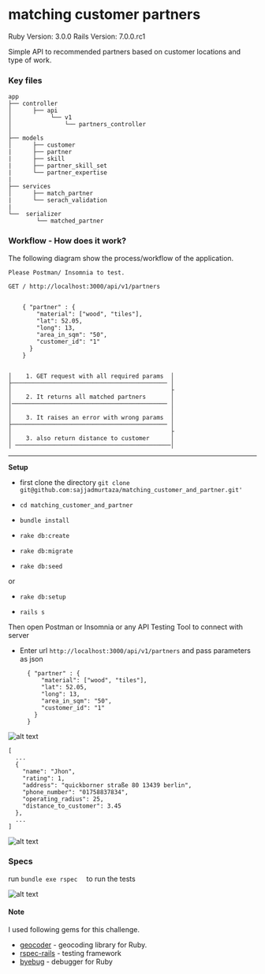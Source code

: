 # matching customer partners

Ruby Version: 3.0.0
Rails Version: 7.0.0.rc1

Simple API to recommended partners based on customer locations and type of work.

### Key files

    
    app
    ├── controller
    │      ├── api                             
    │           └── v1                        
    │               └── partners_controller  
    │
    ├── models                    
    │      ├── customer
    |      ├── partner
    |      ├── skill
    |      ├── partner_skill_set
    |      └── partner_expertise
    |
    ├── services
    │      ├── match_partner 
    |      └── serach_validation 
    |
    └──  serializer
            └── matched_partner
    

### Workflow - How does it work?

The following diagram show the process/workflow of the application.


    Please Postman/ Insomnia to test.

    GET / http://localhost:3000/api/v1/partners

    
        { "partner" : {
            "material": ["wood", "tiles"],
            "lat": 52.05,
            "long": 13,
            "area_in_sqm": "50",
            "customer_id": "1"
          }
        }
    
 
    │    1. GET request with all required params  │ 
    ├──────────────────────────────────────────── │     
    │                                             ├                        
    │    2. It returns all matched partners       │               
    │──────────────────────────────────────────── │
    │                                             │
    │    3. It raises an error with wrong params  │
    ├──────────────────────────────────────────── │ 
    │                                             ├       
    │    3. also return distance to customer      │ 
    │ ────────────────────────────────────────────│

***
**Setup**

* first clone the directory 
                      ```
                      git clone git@github.com:sajjadmurtaza/matching_customer_and_partner.git'
                      ```
 *  ```cd matching_customer_and_partner```

 *  ```bundle install ```
 *  ```rake db:create```
 *  ```rake db:migrate```
 *  ```rake db:seed```

 or

 *  ```rake db:setup```
 
 *  ```rails s ```
 
 Then open Postman or Insomnia or any API Testing Tool to connect with server
 
 * Enter url ```http://localhost:3000/api/v1/partners``` and pass parameters as json


    ```
      { "partner" : {
          "material": ["wood", "tiles"],
          "lat": 52.05,
          "long": 13,
          "area_in_sqm": "50",
          "customer_id": "1"
        }
      }
    ```

![alt text](https://raw.githubusercontent.com/sajjadmurtaza/SchedulyBridge/master/app/assets/images/img/mp1.png "MP1 Screenshot")

    [
      ...
      {
        "name": "Jhon",
        "rating": 1,
        "address": "quickborner straße 80 13439 berlin",
        "phone_number": "01758837834",
        "operating_radius": 25,
        "distance_to_customer": 3.45
      },
      ...
    ]

![alt text](https://raw.githubusercontent.com/sajjadmurtaza/SchedulyBridge/master/app/assets/images/img/mp2.png "MP Screenshot")


### Specs

run ``` bundle exe rspec   ``` to run the tests

![alt text](https://raw.githubusercontent.com/sajjadmurtaza/SchedulyBridge/master/app/assets/images/img/mp3.png "MP3 Screenshot")

#### Note
I used following gems for this challenge.

* [geocoder](http://www.rubygeocoder.com/) - geocoding library for Ruby.
* [rspec-rails](https://github.com/rspec/rspec-rails) - testing framework
* [byebug](https://github.com/deivid-rodriguez/byebug) -  debugger for Ruby